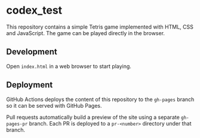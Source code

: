 # codex_test

This repository contains a simple Tetris game implemented with HTML, CSS and JavaScript. The game can be played directly in the browser.

## Development
Open `index.html` in a web browser to start playing.

## Deployment
GitHub Actions deploys the content of this repository to the `gh-pages` branch so it can be served with GitHub Pages.

Pull requests automatically build a preview of the site using a separate `gh-pages-pr` branch. Each PR is deployed to a `pr-<number>` directory under that branch.
